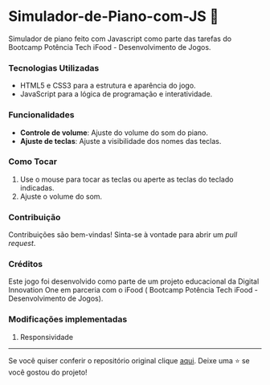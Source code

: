 # Simulador-de-Piano-com-JS 🎹
Simulador de piano feito com Javascript como parte das tarefas do Bootcamp Potência Tech iFood - Desenvolvimento de Jogos.

### Tecnologias Utilizadas

- HTML5 e CSS3 para a estrutura e aparência do jogo.
- JavaScript para a lógica de programação e interatividade.

### Funcionalidades 

- **Controle de volume**: Ajuste do volume do som do piano.
- **Ajuste de teclas**: Ajuste a visibilidade dos nomes das teclas.

### Como Tocar

1. Use o mouse para tocar as teclas ou aperte as teclas do teclado indicadas.
2. Ajuste o volume do som.

### Contribuição

Contribuições são bem-vindas! Sinta-se à vontade para abrir um _pull request_.

### Créditos

Este jogo foi desenvolvido como parte de um projeto educacional da Digital Innovation One em parceria com o iFood ( Bootcamp Potência Tech iFood - Desenvolvimento de Jogos).

### Modificações implementadas
1. Responsividade

---

Se você quiser conferir o repositório original clique [aqui](https://github.com/felipeAguiarCode/js-music-keyboard-virtual).
Deixe uma ⭐️ se você gostou do projeto!
